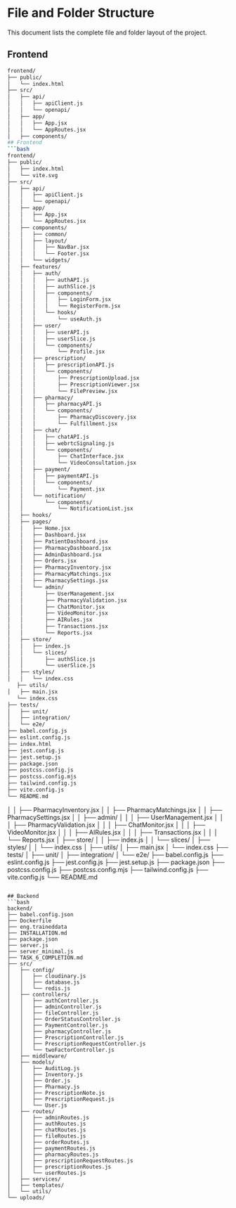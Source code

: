 # File and Folder Structure

This document lists the complete file and folder layout of the project.

## Frontend
```bash
frontend/
├── public/
│   └── index.html
├── src/
│   ├── api/
│   │   ├── apiClient.js
│   │   └── openapi/
│   ├── app/
│   │   ├── App.jsx
│   │   └── AppRoutes.jsx
│   ├── components/
## Frontend
```bash
frontend/
├── public/
│   ├── index.html
│   └── vite.svg
├── src/
│   ├── api/
│   │   ├── apiClient.js
│   │   └── openapi/
│   ├── app/
│   │   ├── App.jsx
│   │   └── AppRoutes.jsx
│   ├── components/
│   │   ├── common/
│   │   ├── layout/
│   │   │   ├── NavBar.jsx
│   │   │   └── Footer.jsx
│   │   └── widgets/
│   ├── features/
│   │   ├── auth/
│   │   │   ├── authAPI.js
│   │   │   ├── authSlice.js
│   │   │   ├── components/
│   │   │   │   ├── LoginForm.jsx
│   │   │   │   └── RegisterForm.jsx
│   │   │   └── hooks/
│   │   │       └── useAuth.js
│   │   ├── user/
│   │   │   ├── userAPI.js
│   │   │   ├── userSlice.js
│   │   │   └── components/
│   │   │       └── Profile.jsx
│   │   ├── prescription/
│   │   │   ├── prescriptionAPI.js
│   │   │   └── components/
│   │   │       ├── PrescriptionUpload.jsx
│   │   │       ├── PrescriptionViewer.jsx
│   │   │       └── FilePreview.jsx
│   │   ├── pharmacy/
│   │   │   ├── pharmacyAPI.js
│   │   │   └── components/
│   │   │       ├── PharmacyDiscovery.jsx
│   │   │       └── Fulfillment.jsx
│   │   ├── chat/
│   │   │   ├── chatAPI.js
│   │   │   ├── webrtcSignaling.js
│   │   │   └── components/
│   │   │       ├── ChatInterface.jsx
│   │   │       └── VideoConsultation.jsx
│   │   ├── payment/
│   │   │   ├── paymentAPI.js
│   │   │   └── components/
│   │   │       └── Payment.jsx
│   │   └── notification/
│   │       └── components/
│   │           └── NotificationList.jsx
│   ├── hooks/
│   ├── pages/
│   │   ├── Home.jsx
│   │   ├── Dashboard.jsx
│   │   ├── PatientDashboard.jsx
│   │   ├── PharmacyDashboard.jsx
│   │   ├── AdminDashboard.jsx
│   │   ├── Orders.jsx
│   │   ├── PharmacyInventory.jsx
│   │   ├── PharmacyMatchings.jsx
│   │   ├── PharmacySettings.jsx
│   │   └── admin/
│   │       ├── UserManagement.jsx
│   │       ├── PharmacyValidation.jsx
│   │       ├── ChatMonitor.jsx
│   │       ├── VideoMonitor.jsx
│   │       ├── AIRules.jsx
│   │       ├── Transactions.jsx
│   │       └── Reports.jsx
│   ├── store/
│   │   ├── index.js
│   │   └── slices/
│   │       ├── authSlice.js
│   │       └── userSlice.js
│   ├── styles/
│   │   └── index.css
   ├── utils/
│   ├── main.jsx
   └── index.css
├── tests/
│   ├── unit/
│   ├── integration/
│   └── e2e/
├── babel.config.js
├── eslint.config.js
├── index.html
├── jest.config.js
├── jest.setup.js
├── package.json
├── postcss.config.js
├── postcss.config.mjs
├── tailwind.config.js
├── vite.config.js
└── README.md
```
│   │   ├── PharmacyInventory.jsx
│   │   ├── PharmacyMatchings.jsx
│   │   ├── PharmacySettings.jsx
│   │   ├── admin/
│   │   │   ├── UserManagement.jsx
│   │   │   ├── PharmacyValidation.jsx
│   │   │   ├── ChatMonitor.jsx
│   │   │   ├── VideoMonitor.jsx
│   │   │   ├── AIRules.jsx
│   │   │   ├── Transactions.jsx
│   │   │   └── Reports.jsx
│   ├── store/
│   │   ├── index.js
│   │   └── slices/
│   ├── styles/
│   │   └── index.css
│   ├── utils/
│   ├── main.jsx
│   └── index.css
├── tests/
│   ├── unit/
│   ├── integration/
│   └── e2e/
├── babel.config.js
├── eslint.config.js
├── jest.config.js
├── jest.setup.js
├── package.json
├── postcss.config.js
├── postcss.config.mjs
├── tailwind.config.js
├── vite.config.js
└── README.md
```

## Backend
```bash
backend/
├── babel.config.json
├── Dockerfile
├── eng.traineddata
├── INSTALLATION.md
├── package.json
├── server.js
├── server_minimal.js
├── TASK_6_COMPLETION.md
├── src/
│   ├── config/
│   │   ├── cloudinary.js
│   │   ├── database.js
│   │   └── redis.js
│   ├── controllers/
│   │   ├── authController.js
│   │   ├── adminController.js
│   │   ├── fileController.js
│   │   ├── OrderStatusController.js
│   │   ├── PaymentController.js
│   │   ├── pharmacyController.js
│   │   ├── PrescriptionController.js
│   │   ├── PrescriptionRequestController.js
│   │   └── twoFactorController.js
│   ├── middleware/
│   ├── models/
│   │   ├── AuditLog.js
│   │   ├── Inventory.js
│   │   ├── Order.js
│   │   ├── Pharmacy.js
│   │   ├── PrescriptionNote.js
│   │   ├── PrescriptionRequest.js
│   │   └── User.js
│   ├── routes/
│   │   ├── adminRoutes.js
│   │   ├── authRoutes.js
│   │   ├── chatRoutes.js
│   │   ├── fileRoutes.js
│   │   ├── orderRoutes.js
│   │   ├── paymentRoutes.js
│   │   ├── pharmacyRoutes.js
│   │   ├── prescriptionRequestRoutes.js
│   │   ├── prescriptionRoutes.js
│   │   └── userRoutes.js
│   ├── services/
│   ├── templates/
│   └── utils/
└── uploads/
```
